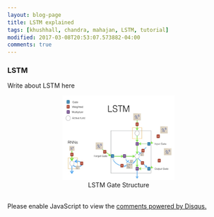 ```yaml
---
layout: blog-page
title: LSTM explained
tags: [khushhall, chandra, mahajan, LSTM, tutorial]
modified: 2017-03-08T20:53:07.573882-04:00
comments: true
---
```


### LSTM

Write about LSTM here

<figure align="center">
    <a href="/images/lstm.jpg"><img src="/images/lstm.jpg" width="60%" height="52%"></a>
    <figcaption>LSTM Gate Structure</figcaption>
</figure><br/>

<div id="disqus_thread"></div>
<script>

/**
*  RECOMMENDED CONFIGURATION VARIABLES: EDIT AND UNCOMMENT THE SECTION BELOW TO INSERT DYNAMIC VALUES FROM YOUR PLATFORM OR CMS.
*  LEARN WHY DEFINING THESE VARIABLES IS IMPORTANT: https://disqus.com/admin/universalcode/#configuration-variables*/
/*
var disqus_config = function () {
this.page.url = PAGE_URL;  // Replace PAGE_URL with your page's canonical URL variable
this.page.identifier = PAGE_IDENTIFIER; // Replace PAGE_IDENTIFIER with your page's unique identifier variable
};
*/
(function() { // DON'T EDIT BELOW THIS LINE
var d = document, s = d.createElement('script');
s.src = 'https://khushhallchandra-github-io.disqus.com/embed.js';
s.setAttribute('data-timestamp', +new Date());
(d.head || d.body).appendChild(s);
})();
</script>
<noscript>Please enable JavaScript to view the <a href="https://disqus.com/?ref_noscript">comments powered by Disqus.</a></noscript>
